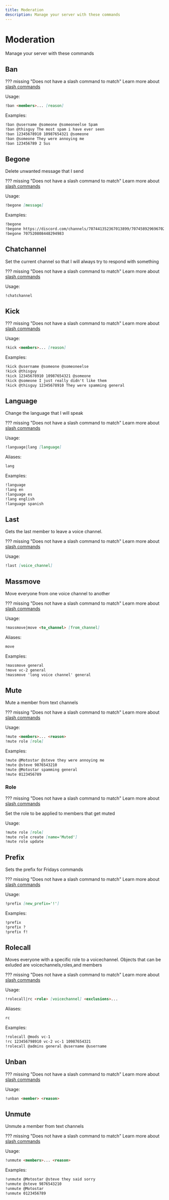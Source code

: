 ```yaml
---
title: Moderation
description: Manage your server with these commands
---
```

# Moderation

Manage your server with these commands

## Ban

??? missing "Does not have a slash command to match"
	Learn more about [slash commands](/#slash-commands)

Usage:

```md
!ban <members>... [reason]
```

Examples:

```md
!ban @username @someone @someoneelse Spam
!ban @thisguy The most spam i have ever seen
!ban 12345678910 10987654321 @someone
!ban @someone They were annoying me
!ban 123456789 2 Sus
```

## Begone

Delete unwanted message that I send

??? missing "Does not have a slash command to match"
	Learn more about [slash commands](/#slash-commands)

Usage:

```md
!begone [message]
```

Examples:

```md
!begone
!begone https://discord.com/channels/707441352367013899/707458929696702525/707520808448294983
!begone 707520808448294983
```

## Chatchannel

Set the current channel so that I will always try to respond with something

??? missing "Does not have a slash command to match"
	Learn more about [slash commands](/#slash-commands)

Usage:

```md
!chatchannel 
```

## Kick

??? missing "Does not have a slash command to match"
	Learn more about [slash commands](/#slash-commands)

Usage:

```md
!kick <members>... [reason]
```

Examples:

```md
!kick @username @someone @someoneelse
!kick @thisguy
!kick 12345678910 10987654321 @someone
!kick @someone I just really didn't like them
!kick @thisguy 12345678910 They were spamming general
```

## Language

Change the language that I will speak

??? missing "Does not have a slash command to match"
	Learn more about [slash commands](/#slash-commands)

Usage:

```md
!language|lang [language]
```

Aliases:

```md
lang
```

Examples:

```md
!language
!lang en
!language es
!lang english
!language spanish
```

## Last

Gets the last member to leave a voice channel.

??? missing "Does not have a slash command to match"
	Learn more about [slash commands](/#slash-commands)

Usage:

```md
!last [voice_channel]
```

## Massmove

Move everyone from one voice channel to another

??? missing "Does not have a slash command to match"
	Learn more about [slash commands](/#slash-commands)

Usage:

```md
!massmove|move <to_channel> [from_channel]
```

Aliases:

```md
move
```

Examples:

```md
!massmove general
!move vc-2 general
!massmove 'long voice channel' general
```

## Mute

Mute a member from text channels

??? missing "Does not have a slash command to match"
	Learn more about [slash commands](/#slash-commands)

Usage:

```md
!mute <members>... <reason>
!mute role [role]
```

Examples:

```md
!mute @Motostar @steve they were annoying me
!mute @steve 9876543210
!mute @Motostar spamming general
!mute 0123456789
```

### Role

??? missing "Does not have a slash command to match"
	Learn more about [slash commands](/#slash-commands)

Set the role to be applied to members that get muted

Usage:

```md
!mute role [role]
!mute role create [name='Muted']
!mute role update 
```

## Prefix

Sets the prefix for Fridays commands

??? missing "Does not have a slash command to match"
	Learn more about [slash commands](/#slash-commands)

Usage:

```md
!prefix [new_prefix='!']
```

Examples:

```md
!prefix
!prefix ?
!prefix f!
```

## Rolecall

Moves everyone with a specific role to a voicechannel. Objects that can be exluded are voicechannels,roles,and members

??? missing "Does not have a slash command to match"
	Learn more about [slash commands](/#slash-commands)

Usage:

```md
!rolecall|rc <role> [voicechannel] <exclusions>...
```

Aliases:

```md
rc
```

Examples:

```md
!rolecall @mods vc-1
!rc 123456798910 vc-2 vc-1 10987654321
!rolecall @admins general @username @username
```

## Unban

??? missing "Does not have a slash command to match"
	Learn more about [slash commands](/#slash-commands)

Usage:

```md
!unban <member> <reason>
```

## Unmute

Unmute a member from text channels

??? missing "Does not have a slash command to match"
	Learn more about [slash commands](/#slash-commands)

Usage:

```md
!unmute <members>... <reason>
```

Examples:

```md
!unmute @Motostar @steve they said sorry
!unmute @steve 9876543210
!unmute @Motostar
!unmute 0123456789
```

